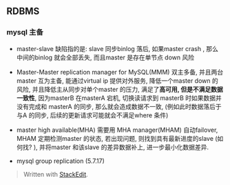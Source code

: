 ## RDBMS
### mysql 主备
* master-slave
缺陷指的是: slave 同步binlog 落后, 如果master crash , 那么中间的binlog 就会全部丢失, 而且master 是存在单节点 down 风险

* Master-Master replication manager for MySQL(MMM)
双主多备, 并且两台master 互为主备, 能通过virtual ip 提供对外服务, 降低一个master down 的风险, 并且降低主从同步对单个master 的压力, 满足了**高可用, 但是不满足数据一致性**, 因为masterB 在masterA 宕机, 切换读请求到 masterB 时如果数据并没有完成和 masterA 的同步, 那么就会造成数据不一致, 
(例如此时数据落后于与A 的同步, 后续的更新请求可能就会不满足where 条件)

* master high available(MHA)
需要用 MHA manager(MHAM) 自动failover, MHAM 定期检测master 的状态, 若出现问题, 则找到具有最新进度的slave (如何找? ), 并将master 和该slave 的差异数据补上, 进一步最小化数据差异. 

* mysql group replication (5.7.17)


> Written with [StackEdit](https://stackedit.io/).
<!--stackedit_data:
eyJoaXN0b3J5IjpbMjAzMTc5Mzc0LC0xMzY1OTQ3MTE0LDIzMz
AwMjY4NCwxOTk5Nzg1MzA0LC0yMTE5NjcwNDMxLDk2ODE3MjY4
MSwtODUxNTkxMDg4LDE2Njk4NDE0MjAsLTE2MzU4MjE3NzVdfQ
==
-->